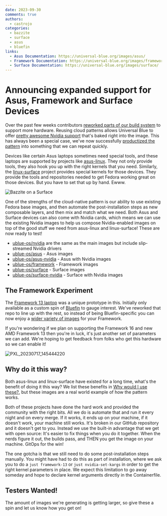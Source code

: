 ```yaml
---
date: 2023-09-30
comments: true
authors: 
  - castrojo
categories:
  - bazzite
  - surface
  - asus
  - bluefin
links:
  - Asus Documentation: https://universal-blue.org/images/asus/
  - Framework Documentation: https://universal-blue.org/images/framework/
  - Surface Documentation: https://universal-blue.org/images/surface/
---
```

# Announcing expanded support for Asus, Framework and Surface Devices

Over the past few weeks contributors [reworked parts of our build system](https://github.com/ublue-os/main/issues/356) to  support more hardware. Reusing cloud patterns allows Universal Blue to offer [pretty awesome Nvidia support](/images/nvidia/) that's baked right into the image. This has always been a special case, we've now successfully [productized the pattern](https://youtu.be/cHZl2naX1Xk?si=QUdVeUOHIHZjMiZq&t=281) into something that we can repeat quickly.

Devices like certain Asus laptops sometimes need special tools, and these laptops are supported by projects like [asus-linux](https://asus-linux.org/). They not only provide tools, they also hook you up with the right kernels that you need. Similarly, the [linux-surface](https://github.com/linux-surface/linux-surface) project provides special kernels for those devices. They provide the tools and repositories needed to get Fedora working great on those devices. But you have to set that up by hand. Ewww. 

![Bazzite on a Surface](https://github.com/ublue-os/website/assets/1264109/f916e5ec-351d-4157-8d8e-6afd4899f08c)


One of the strengths of the cloud-native pattern is our ability to use existing Fedora base images, and then automate the post-installation steps as new composable layers, and then mix and match what we need. Both Asus and Surface devices can also come with Nvidia cards, which means we can use the existing Nvidia images to help us compose Nvidia-enabled images on top of the good stuff we need from asus-linux and linux-surface! These are now ready to test!  

- [ublue-os/nvidia](https://github.com/ublue-os/nvidia) are the same as the main images but include slip-streamed Nvidia drivers
- [ublue-os/asus](https://github.com/ublue-os/asus) - Asus images
- [ublue-os/asus-nvidia](https://github.com/ublue-os/asus-nvidia) - Asus with Nvidia images
- [ublue-os/framework](https://github.com/ublue-os/framework) - Framework images
- [ublue-os/surface](https://github.com/ublue-os/surface) - Surface images
- [ublue-os/surface-nvidia](https://github.com/ublue-os/surface-nvidia) - Surface with Nvidia images

## The Framework Experiment

The [Framework 13 laptop](https://community.frame.work/t/custom-fedora-oci-images-for-framework-laptops/34253?u=jorge_castro) was a unique prototype in this. Initially only available as a custom spin of [Bluefin](/images/bluefin) to gauge interest. We've reworked that repo to line up with the rest, so instead of being Bluefin-specific you can now enjoy a [wider variety of images](https://github.com/orgs/ublue-os/packages?repo_name=framework) for your Framework.

If you're wondering if we plan on supporting the Framework 16 and new AMD Framework 13 then you're in luck, it's just another set of parameters we can add. We're hoping to get feedback from folks who get this hardware so we can enable it! 

![PXL_20230717_145444220](https://github.com/ublue-os/website/assets/1264109/b3acde75-6d04-4208-bf0f-bf0b10f02f01)


## Why do it this way?

Both asus-linux and linux-surface have existed for a long time, what's the benefit of doing it this way? We list these benefits in [Why would I use these?](/#why-would-i-use-these), but these images are a real world example of how the pattern works.

Both of these projects have done the hard work and provided the community with the right bits. All we do is automate that and run it every night and on every merge. If it works, it ends up on your machine, if it doesn't work, your machine still works. It's broken in our GitHub repository and it doesn't get to you. Instead we use the built-in advantage that we get with open source: It's easier to fix things when you do it together. When the nerds figure it out, the builds pass, and THEN you get the image on your machine. GitOps for the win!

The one gotcha is that we still need to do some post-installation steps manually. You might have had to do this as part of installation, where we ask you to do a `just framework-13` or `just nvidia-set-kargs` in order to get the right kernel parameters in place. We expect this limitation to go away someday and hope to declare kernel arguments directly in the Containerfile. 

## Testers Wanted!

The amount of images we're generating is getting larger, so give these a spin and let us know how you get on! 
